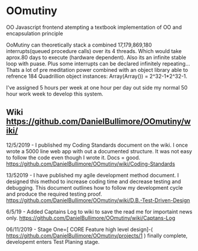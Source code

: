 # OOmutiny
OO Javascript frontend
atempting a textbook implementation of OO and encapsulation principle 

 OoMutiny can theoretically stack a combined 17,179,869,180 interrupts(queued procedure calls) over its 4 threads. Which would take aprox.80 days to execute (hardware dependent). Also its an infinite stable loop with puase. Plus some interrupts can be declared infinitely repeating... Thats a lot of pre meditation power combined with an object library able to refrence 184 Quadrillion object instances: Array(Array()) = 2^32-1*2^32-1.

I've assigned 5 hours per week at one hour per day out side my normal 50 hour work week to develop this system.

## Wiki https://github.com/DanielBullimore/OOmutiny/wiki/

12/5/2019 - I published my Coding Standards document on the wiki. I once wrote a 5000 line web app with out a documented structure. It was not easy to follow the code even though I wrote it. Docs = good. https://github.com/DanielBullimore/OOmutiny/wiki/Coding-Standards

13/52019 - I have published my agile development method document. I designed this method to increase coding time and decrease testing and debugging. This document outlines how to follow my development cycle and produce the required testing proof. https://github.com/DanielBullimore/OOmutiny/wiki/D.B.-Test-Driven-Design

6/5/19 - Added Captains Log to wiki to save the read me for importaint news only. https://github.com/DanielBullimore/OOmutiny/wiki/Captans-Log

06/11/2019 - Stage One=[ CORE Feature high level design]-( https://github.com/DanielBullimore/OOmutiny/projects/1 ) finally complete, developemt enters Test Planing stage. 

